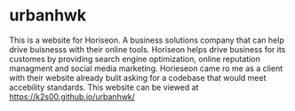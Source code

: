# urbanhwk
This is a website for Horiseon. A business solutions company that can help drive buisnesss with their online tools. 
Horiseon helps drive business for its customes by providing search engine optimization, online reputation managment and social media marketing. Horieseon came ro me as a client with their
website already bulit asking for a codebase that would meet accebility standards. This website can be viewed at https://k2s00.github.io/urbanhwk/


